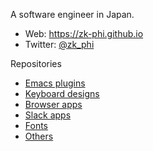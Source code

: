 A software engineer in Japan.

- Web: https://zk-phi.github.io
- Twitter: [@zk_phi](https://twitter.com/zk_phi)

Repositories

- [Emacs plugins](https://github.com/zk-phi?tab=repositories&q=emacs)
- [Keyboard designs](https://github.com/zk-phi?tab=repositories&q=keyboard)
- [Browser apps](https://github.com/zk-phi?tab=repositories&q=webapp)
- [Slack apps](https://github.com/zk-phi?tab=repositories&q=slack)
- [Fonts](https://github.com/zk-phi?tab=repositories&q=font)
- [Others](https://github.com/zk-phi?tab=repositories&q=NOT+emacs+NOT+keyboard+NOT+webapp+NOT+font)

